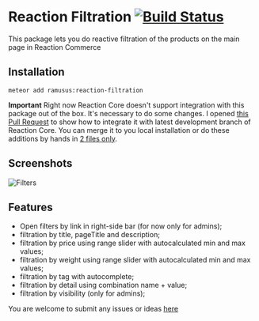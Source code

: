 Reaction Filtration [![Build Status](https://travis-ci.org/ramusus/reaction-filtration.png?branch=master)](https://travis-ci.org/ramusus/reaction-filtration)
===================

This package lets you do reactive filtration of the products on the main page in Reaction Commerce 

Installation
------------

    meteor add ramusus:reaction-filtration

**Important** Right now Reaction Core doesn't support integration with this package out of the box. It's necessary to do some changes.
I opened 
[this Pull Request](https://github.com/reactioncommerce/reaction/pull/743) to show how to integrate it with latest 
development branch of Reaction Core. You can merge it to you local installation or do these additions by hands in 
[2 files only](https://github.com/reactioncommerce/reaction/pull/743/files). 

Screenshots
-----------

![Filters](https://s3.amazonaws.com/f.cl.ly/items/1R3V3C1y1N1M270q0w1l/Image%202016-01-30%20at%209.22.31%20PM.png?v=05350742)

Features
--------

* Open filters by link in right-side bar (for now only for admins);
* filtration by title, pageTitle and description;
* filtration by price using range slider with autocalculated min and max values;
* filtration by weight using range slider with autocalculated min and max values;
* filtration by tag with autocomplete;
* filtration by detail using combination name + value;
* filtration by visibility (only for admins);

You are welcome to submit any issues or ideas [here](https://github.com/ramusus/reaction-filtration/issues/)
